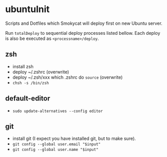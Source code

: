 ubuntuInit
==========

Scripts and Dotfiles which Smokycat will deploy first on new Ubuntu server.

Run `totalDeploy` to sequential deploy processes listed bellow.
Each deploy is also be executed as `<processname>/deploy`.

zsh
---

- install zsh
- deploy ~/.zshrc (overwrite)
- deploy ~/.zsh/xxx which .zshrc do `source` (overwrite)
- `chsh -s /bin/zsh`

default-editor
--------------

- `sudo update-alternatives --config editor`

git
---

- install git (I expect you have installed git, but to make sure).
- `git config --global user.email "$input"`
- `git config --global user.name "$input"`
